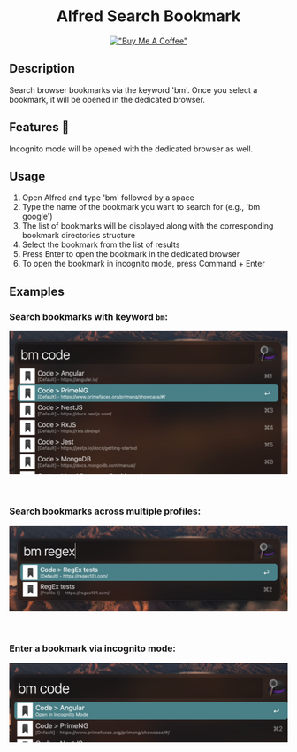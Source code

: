 <div align="center">

# Alfred Search Bookmark

[!["Buy Me A Coffee"](https://www.buymeacoffee.com/assets/img/custom_images/orange_img.png)](https://www.buymeacoffee.com/kcao7snkgx)

</div>

## Description

Search browser bookmarks via the keyword 'bm'. Once you select a bookmark, it will be opened in the dedicated browser.

## Features 🥷

Incognito mode will be opened with the dedicated browser as well.

## Usage

1. Open Alfred and type 'bm' followed by a space
1. Type the name of the bookmark you want to search for (e.g., 'bm google')
1. The list of bookmarks will be displayed along with the corresponding bookmark directories structure
1. Select the bookmark from the list of results
1. Press Enter to open the bookmark in the dedicated browser
1. To open the bookmark in incognito mode, press Command + Enter

## Examples

### Search bookmarks with keyword `bm`:

![Alfred Search Bookmark](https://raw.githubusercontent.com/avivbens/alfredo/HEAD/demo/search-bookmark/list.png)

<br>

### Search bookmarks across multiple profiles:

![Alfred Search Bookmark](https://raw.githubusercontent.com/avivbens/alfredo/HEAD/demo/search-bookmark/profiles.png)

<br>

### Enter a bookmark via incognito mode:

![Alfred Search Bookmark](https://raw.githubusercontent.com/avivbens/alfredo/HEAD/demo/search-bookmark/incognito.png)

